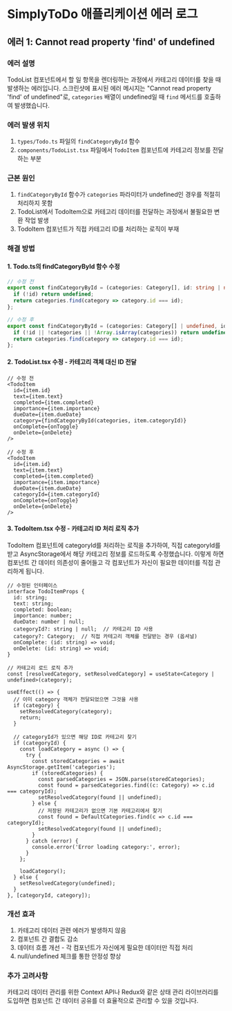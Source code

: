 # SimplyToDo 애플리케이션 에러 로그

## 에러 1: Cannot read property 'find' of undefined

### 에러 설명
TodoList 컴포넌트에서 할 일 항목을 렌더링하는 과정에서 카테고리 데이터를 찾을 때 발생하는 에러입니다. 스크린샷에 표시된 에러 메시지는 "Cannot read property 'find' of undefined"로, `categories` 배열이 undefined일 때 `find` 메서드를 호출하여 발생했습니다.

### 에러 발생 위치
1. `types/Todo.ts` 파일의 `findCategoryById` 함수
2. `components/TodoList.tsx` 파일에서 `TodoItem` 컴포넌트에 카테고리 정보를 전달하는 부분

### 근본 원인
1. `findCategoryById` 함수가 `categories` 파라미터가 undefined인 경우를 적절히 처리하지 못함
2. TodoList에서 TodoItem으로 카테고리 데이터를 전달하는 과정에서 불필요한 변환 작업 발생
3. TodoItem 컴포넌트가 직접 카테고리 ID를 처리하는 로직이 부재

### 해결 방법

#### 1. Todo.ts의 findCategoryById 함수 수정
```typescript
// 수정 전
export const findCategoryById = (categories: Category[], id: string | null): Category | undefined => {
  if (!id) return undefined;
  return categories.find(category => category.id === id);
};

// 수정 후
export const findCategoryById = (categories: Category[] | undefined, id: string | null): Category | undefined => {
  if (!id || !categories || !Array.isArray(categories)) return undefined;
  return categories.find(category => category.id === id);
};
```

#### 2. TodoList.tsx 수정 - 카테고리 객체 대신 ID 전달
```tsx
// 수정 전
<TodoItem
  id={item.id}
  text={item.text}
  completed={item.completed}
  importance={item.importance}
  dueDate={item.dueDate}
  category={findCategoryById(categories, item.categoryId)}
  onComplete={onToggle}
  onDelete={onDelete}
/>

// 수정 후
<TodoItem
  id={item.id}
  text={item.text}
  completed={item.completed}
  importance={item.importance}
  dueDate={item.dueDate}
  categoryId={item.categoryId}
  onComplete={onToggle}
  onDelete={onDelete}
/>
```

#### 3. TodoItem.tsx 수정 - 카테고리 ID 처리 로직 추가
TodoItem 컴포넌트에 categoryId를 처리하는 로직을 추가하여, 직접 categoryId를 받고 AsyncStorage에서 해당 카테고리 정보를 로드하도록 수정했습니다. 이렇게 하면 컴포넌트 간 데이터 의존성이 줄어들고 각 컴포넌트가 자신이 필요한 데이터를 직접 관리하게 됩니다.

```tsx
// 수정된 인터페이스
interface TodoItemProps {
  id: string;
  text: string;
  completed: boolean;
  importance: number;
  dueDate: number | null;
  categoryId?: string | null;  // 카테고리 ID 사용
  category?: Category;  // 직접 카테고리 객체를 전달받는 경우 (옵셔널)
  onComplete: (id: string) => void;
  onDelete: (id: string) => void;
}

// 카테고리 로드 로직 추가
const [resolvedCategory, setResolvedCategory] = useState<Category | undefined>(category);

useEffect(() => {
  // 이미 category 객체가 전달되었으면 그것을 사용
  if (category) {
    setResolvedCategory(category);
    return;
  }
  
  // categoryId가 있으면 해당 ID로 카테고리 찾기
  if (categoryId) {
    const loadCategory = async () => {
      try {
        const storedCategories = await AsyncStorage.getItem('categories');
        if (storedCategories) {
          const parsedCategories = JSON.parse(storedCategories);
          const found = parsedCategories.find((c: Category) => c.id === categoryId);
          setResolvedCategory(found || undefined);
        } else {
          // 저장된 카테고리가 없으면 기본 카테고리에서 찾기
          const found = DefaultCategories.find(c => c.id === categoryId);
          setResolvedCategory(found || undefined);
        }
      } catch (error) {
        console.error('Error loading category:', error);
      }
    };
    
    loadCategory();
  } else {
    setResolvedCategory(undefined);
  }
}, [categoryId, category]);
```

### 개선 효과
1. 카테고리 데이터 관련 에러가 발생하지 않음
2. 컴포넌트 간 결합도 감소
3. 데이터 흐름 개선 - 각 컴포넌트가 자신에게 필요한 데이터만 직접 처리
4. null/undefined 체크를 통한 안정성 향상

### 추가 고려사항
카테고리 데이터 관리를 위한 Context API나 Redux와 같은 상태 관리 라이브러리를 도입하면 컴포넌트 간 데이터 공유를 더 효율적으로 관리할 수 있을 것입니다.
